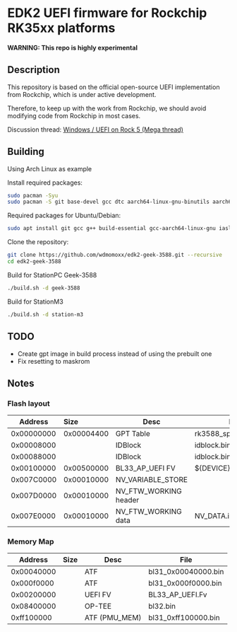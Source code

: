 # EDK2 UEFI firmware for Rockchip RK35xx platforms

**WARNING: This repo is highly experimental**

## Description

This repository is based on the official open-source UEFI implementation from Rockchip, which is under active development.

Therefore, to keep up with the work from Rockchip, we should avoid modifying code from Rockchip in most cases.

Discussion thread: [Windows / UEFI on Rock 5 (Mega thread)](https://forum.radxa.com/t/windows-uefi-on-rock-5-mega-thread/12924)

## Building

Using Arch Linux as example

Install required packages:
```bash
sudo pacman -Syu
sudo pacman -S git base-devel gcc dtc aarch64-linux-gnu-binutils aarch64-linux-gnu-gcc aarch64-linux-gnu-glibc python python-pyelftools iasl --needed
```

Required packages for Ubuntu/Debian:
```bash
sudo apt install git gcc g++ build-essential gcc-aarch64-linux-gnu iasl python3-pyelftools
```

Clone the repository:
```bash
git clone https://github.com/wdmomoxx/edk2-geek-3588.git --recursive
cd edk2-geek-3588
```

Build for StationPC Geek-3588
```bash
./build.sh -d geek-3588
```

Build for StationM3
```bash
./build.sh -d station-m3
```

## TODO
 - Create gpt image in build process instead of using the prebuilt one
 - Fix resetting to maskrom

## Notes

### Flash layout

| Address    | Size       | Desc                  | File                   |
| ---------- | :--------- | --------------------- | ---------------------- |
| 0x00000000 | 0x00004400 | GPT Table             | rk3588_spi_nor_gpt.img |
| 0x00008000 |            | IDBlock               | idblock.bin            |
| 0x00088000 |            | IDBlock               | idblock.bin            |
| 0x00100000 | 0x00500000 | BL33_AP_UEFI FV       | ${DEVICE}_EFI.itb      |
| 0x007C0000 | 0x00010000 | NV_VARIABLE_STORE     |                        |
| 0x007D0000 | 0x00010000 | NV_FTW_WORKING header |                        |
| 0x007E0000 | 0x00010000 | NV_FTW_WORKING data   | NV_DATA.img            |

### Memory Map

| Address    | Size | Desc          | File                |
| ---------- | :--: | ------------- | ------------------- |
| 0x00040000 |      | ATF           | bl31_0x00040000.bin |
| 0x000f0000 |      | ATF           | bl31_0x000f0000.bin |
| 0x00200000 |      | UEFI FV       | BL33_AP_UEFI.Fv     |
| 0x08400000 |      | OP-TEE        | bl32.bin            |
| 0xff100000 |      | ATF (PMU_MEM) | bl31_0xff100000.bin |

